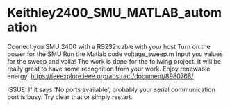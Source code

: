 # Keithley2400_SMU_MATLAB_automation
Connect you SMU 2400 with a RS232 cable with your host 
Turn on the power for the SMU
Run the Matlab code voltage_sweep.m
Input you values for the sweep and voila! 
The work is done for the follwing project. It will be really great to have some recognition from your work. Enjoy renewable energy!
https://ieeexplore.ieee.org/abstract/document/8980768/

ISSUE: 
If it says  'No ports available', probably your serial communication port is busy. Try clear that or simply restart. 
